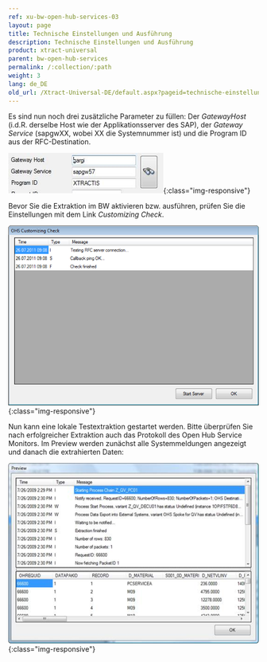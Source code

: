 ```yaml
---
ref: xu-bw-open-hub-services-03
layout: page
title: Technische Einstellungen und Ausführung
description: Technische Einstellungen und Ausführung
product: xtract-universal
parent: bw-open-hub-services
permalink: /:collection/:path
weight: 3
lang: de_DE
old_url: /Xtract-Universal-DE/default.aspx?pageid=technische-einstellungen-und-ausfuehrung
---
```


Es sind nun noch drei zusätzliche Parameter zu füllen: Der *GatewayHost* (i.d.R. derselbe Host wie der Applikationsserver des SAP), der *Gateway Service* (sapgwXX, wobei XX die Systemnummer ist) und die Program ID aus der RFC-Destination.

![Open-Hub-Services-Technical-Preferences](/img/content/Open-Hub-Services-Technical-Preferences.png){:class="img-responsive"}

Bevor Sie die Extraktion im BW aktivieren bzw. ausführen, prüfen Sie die Einstellungen mit dem Link *Customizing Check*.

![Open-Hub-Services-Customizing-Check](/img/content/Open-Hub-Services-Customizing-Check.png){:class="img-responsive"}

Nun kann eine lokale Testextraktion gestartet werden. Bitte überprüfen Sie nach erfolgreicher Extraktion auch das Protokoll des Open Hub Service Monitors. Im Preview werden zunächst alle Systemmeldungen angezeigt und danach die extrahierten Daten:

![Open-Hub-Services-Preview](/img/content/Open-Hub-Services-Preview.png){:class="img-responsive"}